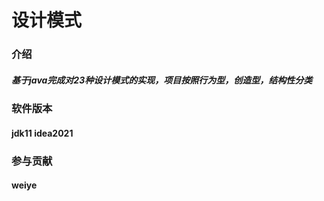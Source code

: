 # 设计模式

### 介绍
##### 基于java完成对23种设计模式的实现，项目按照行为型，创造型，结构性分类
### 软件版本
#### jdk11 idea2021
### 参与贡献
#### weiye